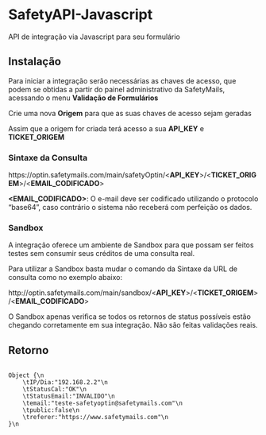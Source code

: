 # SafetyAPI-Javascript
API de integração via Javascript para seu formulário

<h2>Instalação</h2>

<p>Para iniciar a integração serão necessárias as chaves de acesso, que podem se obtidas a partir do painel administrativo da SafetyMails, acessando o menu <b>Validação de Formulários</b></p>

<p>Crie uma nova <b>Origem</b> para que as suas chaves de acesso sejam geradas</p>

<p>Assim que a origem for criada terá acesso a sua <b>API_KEY</b> e <b>TICKET_ORIGEM</b></p>

<h3>Sintaxe da Consulta</h3>

<p>https://optin.safetymails.com/main/safetyOptin/<<b>API_KEY</b>>/<<b>TICKET_ORIGEM</b>>/<<b>EMAIL_CODIFICADO</b>></p>
  
<p><b>&lt;EMAIL_CODIFICADO></b>: O e-mail deve ser codificado utilizando o protocolo “base64”, caso contrário o sistema não receberá com perfeição os dados.</p>

<h3>Sandbox</h3>

<p>A integração oferece um ambiente de Sandbox para que possam ser feitos testes sem consumir seus créditos de uma consulta real.</p>

<p>Para utilizar a Sandbox basta mudar o comando da Sintaxe da URL de consulta como no exemplo abaixo:</p>

<p>http://optin.safetymails.com/main/sandbox/<<b>API_KEY</b>>/<<b>TICKET_ORIGEM</b>>/<<b>EMAIL_CODIFICADO</b>></p>

<p>O Sandbox apenas verifica se todos os retornos de status possíveis estão chegando corretamente em sua integração. Não são feitas validações reais.</p>

<h2>Retorno</h2>

<code>
Object {\n
	\tIP/Dia:"192.168.2.2"\n
	\tStatusCal:"OK"\n
	\tStatusEmail:"INVALIDO"\n
	\temail:"teste-safetyoptin@safetymails.com"\n
	\tpublic:false\n
	\treferer:"https://www.safetymails.com"\n
}\n
</code>
